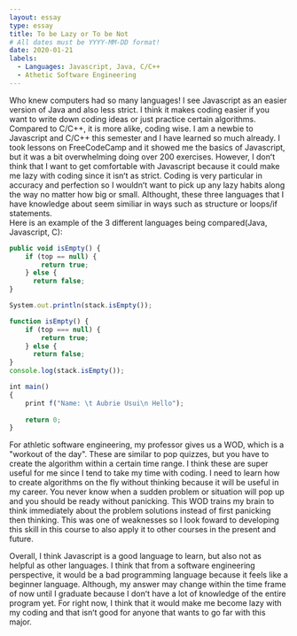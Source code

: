 ```yaml
---
layout: essay
type: essay
title: To be Lazy or To be Not
# All dates must be YYYY-MM-DD format!
date: 2020-01-21
labels:
  - Languages: Javascript, Java, C/C++
  - Athetic Software Engineering
---
```


Who knew computers had so many languages!  I see Javascript as an easier version of Java and also less strict.  I think it makes coding easier if you want to write down coding ideas or just practice certain algorithms.  Compared to C/C++, it is more alike, coding wise.  I am a newbie to Javascript and C/C++ this semester and I have learned so much already.  I took lessons on FreeCodeCamp and it showed me the basics of Javascript, but it was a bit overwhelming doing over 200 exercises. However, I donʻt think that I want to get comfortable with Javascript because it could make me lazy with coding since it isnʻt as strict.  Coding is very particular in accuracy and perfection so I wouldnʻt want to pick up any lazy habits along the way no matter how big or small. Althought, these three languages that I have knowledge about seem similiar in ways such as structure or loops/if statements.   
Here is an example of the 3 different languages being compared(Java, Javascript, C):

```js
public void isEmpty() {
    if (top == null) {
        return true;
    } else {
      return false;
}

System.out.println(stack.isEmpty());
```
```js
function isEmpty() {
    if (top === null) {
        return true;
    } else {
      return false;
}
console.log(stack.isEmpty());
```
```js
int main() 
{
    print f("Name: \t Aubrie Usui\n Hello");
    
    return 0;
}
```

For athletic software engineering, my professor gives us a WOD, which is a "workout of the day".  These are similar to pop quizzes, but you have to create the algorithm within a certain time range.  I think these are super useful for me since I tend to take my time with coding.  I need to learn how to create algorithms on the fly without thinking because it will be useful in my career.  You never know when a sudden problem or situation will pop up and you should be ready without panicking.  This WOD trains my brain to think immediately about the problem solutions instead of first panicking then thinking. This was one of weaknesses so I look foward to developing this skill in this course to also apply it to other courses in the present and future.  


Overall, I think Javascript is a good language to learn, but also not as helpful as other languages.  I think that from a software engineering perspective, it would be a bad programming language because it feels like a beginner language.  Although, my answer may change within the time frame of now until I graduate because I donʻt have a lot of knowledge of the entire program yet.  For right now, I think that it would make me become lazy with my coding and that isnʻt good for anyone that wants to go far with this major.  


